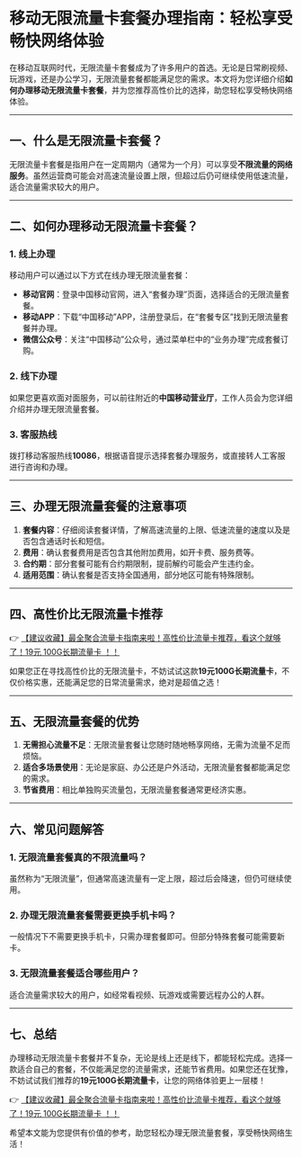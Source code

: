 # 移动无限流量卡套餐办理指南：轻松享受畅快网络体验

在移动互联网时代，无限流量卡套餐成为了许多用户的首选。无论是日常刷视频、玩游戏，还是办公学习，无限流量套餐都能满足您的需求。本文将为您详细介绍**如何办理移动无限流量卡套餐**，并为您推荐高性价比的选择，助您轻松享受畅快网络体验。

---

## 一、什么是无限流量卡套餐？

无限流量卡套餐是指用户在一定周期内（通常为一个月）可以享受**不限流量的网络服务**。虽然运营商可能会对高速流量设置上限，但超过后仍可继续使用低速流量，适合流量需求较大的用户。

---

## 二、如何办理移动无限流量卡套餐？

### 1. 线上办理
移动用户可以通过以下方式在线办理无限流量套餐：
- **移动官网**：登录中国移动官网，进入“套餐办理”页面，选择适合的无限流量套餐。
- **移动APP**：下载“中国移动”APP，注册登录后，在“套餐专区”找到无限流量套餐并办理。
- **微信公众号**：关注“中国移动”公众号，通过菜单栏中的“业务办理”完成套餐订购。

### 2. 线下办理
如果您更喜欢面对面服务，可以前往附近的**中国移动营业厅**，工作人员会为您详细介绍并办理无限流量套餐。

### 3. 客服热线
拨打移动客服热线**10086**，根据语音提示选择套餐办理服务，或直接转人工客服进行咨询和办理。

---

## 三、办理无限流量套餐的注意事项

1. **套餐内容**：仔细阅读套餐详情，了解高速流量的上限、低速流量的速度以及是否包含通话时长和短信。
2. **费用**：确认套餐费用是否包含其他附加费用，如开卡费、服务费等。
3. **合约期**：部分套餐可能有合约期限制，提前解约可能会产生违约金。
4. **适用范围**：确认套餐是否支持全国通用，部分地区可能有特殊限制。

---

## 四、高性价比无限流量卡推荐

👉 [【建议收藏】最全聚合流量卡指南来啦！高性价比流量卡推荐，看这个就够了！19元 100G长期流量卡 ！！](https://bit.ly/Liuliangka)

如果您正在寻找高性价比的无限流量卡，不妨试试这款**19元100G长期流量卡**，不仅价格实惠，还能满足您的日常流量需求，绝对是超值之选！

---

## 五、无限流量套餐的优势

1. **无需担心流量不足**：无限流量套餐让您随时随地畅享网络，无需为流量不足而烦恼。
2. **适合多场景使用**：无论是家庭、办公还是户外活动，无限流量套餐都能满足您的需求。
3. **节省费用**：相比单独购买流量包，无限流量套餐通常更经济实惠。

---

## 六、常见问题解答

### 1. 无限流量套餐真的不限流量吗？
虽然称为“无限流量”，但通常高速流量有一定上限，超过后会降速，但仍可继续使用。

### 2. 办理无限流量套餐需要更换手机卡吗？
一般情况下不需要更换手机卡，只需办理套餐即可。但部分特殊套餐可能需要新卡。

### 3. 无限流量套餐适合哪些用户？
适合流量需求较大的用户，如经常看视频、玩游戏或需要远程办公的人群。

---

## 七、总结

办理移动无限流量卡套餐并不复杂，无论是线上还是线下，都能轻松完成。选择一款适合自己的套餐，不仅能满足您的流量需求，还能节省费用。如果您还在犹豫，不妨试试我们推荐的**19元100G长期流量卡**，让您的网络体验更上一层楼！

👉 [【建议收藏】最全聚合流量卡指南来啦！高性价比流量卡推荐，看这个就够了！19元 100G长期流量卡 ！！](https://bit.ly/Liuliangka)

希望本文能为您提供有价值的参考，助您轻松办理无限流量套餐，享受畅快网络生活！